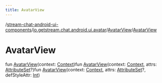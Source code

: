 ```yaml
---
title: AvatarView
---
```

/[stream-chat-android-ui-components](../../index.md)/[io.getstream.chat.android.ui.avatar](../index.md)/[AvatarView](index.md)/[AvatarView](AvatarView.md)  
  
  
  
# AvatarView  
fun [AvatarView](AvatarView.md)(context: [Context](https://developer.android.com/reference/kotlin/android/content/Context.html))fun [AvatarView](AvatarView.md)(context: [Context](https://developer.android.com/reference/kotlin/android/content/Context.html), attrs: [AttributeSet](https://developer.android.com/reference/kotlin/android/util/AttributeSet.html)?)fun [AvatarView](AvatarView.md)(context: [Context](https://developer.android.com/reference/kotlin/android/content/Context.html), attrs: [AttributeSet](https://developer.android.com/reference/kotlin/android/util/AttributeSet.html)?, defStyleAttr: [Int](https://kotlinlang.org/api/latest/jvm/stdlib/kotlin/-int/index.html))
